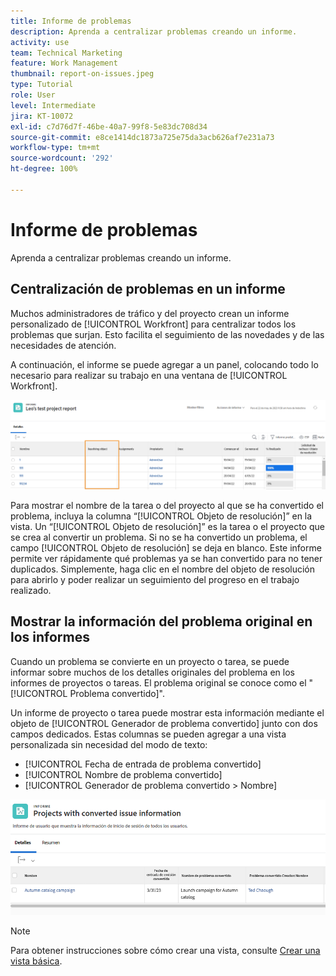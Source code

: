 ```yaml
---
title: Informe de problemas
description: Aprenda a centralizar problemas creando un informe.
activity: use
team: Technical Marketing
feature: Work Management
thumbnail: report-on-issues.jpeg
type: Tutorial
role: User
level: Intermediate
jira: KT-10072
exl-id: c7d76d7f-46be-40a7-99f8-5e83dc708d34
source-git-commit: e8ce1414dc1873a725e75da3acb626af7e231a73
workflow-type: tm+mt
source-wordcount: '292'
ht-degree: 100%

---
```


# Informe de problemas

Aprenda a centralizar problemas creando un informe.

## Centralización de problemas en un informe

Muchos administradores de tráfico y del proyecto crean un informe personalizado de [!UICONTROL Workfront] para centralizar todos los problemas que surjan. Esto facilita el seguimiento de las novedades y de las necesidades de atención.

A continuación, el informe se puede agregar a un panel, colocando todo lo necesario para realizar su trabajo en una ventana de [!UICONTROL Workfront].

![Una imagen de la columna [!UICONTROL Objeto de resolución] de un informe de problemas.](assets/18-resolving-object-report.png)

Para mostrar el nombre de la tarea o del proyecto al que se ha convertido el problema, incluya la columna “[!UICONTROL Objeto de resolución]” en la vista. Un “[!UICONTROL Objeto de resolución]” es la tarea o el proyecto que se crea al convertir un problema. Si no se ha convertido un problema, el campo [!UICONTROL Objeto de resolución] se deja en blanco. Este informe permite ver rápidamente qué problemas ya se han convertido para no tener duplicados. Simplemente, haga clic en el nombre del objeto de resolución para abrirlo y poder realizar un seguimiento del progreso en el trabajo realizado.

## Mostrar la información del problema original en los informes

Cuando un problema se convierte en un proyecto o tarea, se puede informar sobre muchos de los detalles originales del problema en los informes de proyectos o tareas. El problema original se conoce como el &quot;[!UICONTROL Problema convertido]&quot;.

Un informe de proyecto o tarea puede mostrar esta información mediante el objeto de [!UICONTROL Generador de problema convertido] junto con dos campos dedicados. Estas columnas se pueden agregar a una vista personalizada sin necesidad del modo de texto:

* [!UICONTROL Fecha de entrada de problema convertido]
* [!UICONTROL Nombre de problema convertido]
* [!UICONTROL Generador de problema convertido > Nombre]

![Una imagen de la información de creación de informes de problemas.](assets/19-text-mode-reporting-for-issues.png)

>[!NOTE]
>
>Para obtener instrucciones sobre cómo crear una vista, consulte [Crear una vista básica](https://experienceleague.adobe.com/docs/workfront-learn/tutorials-workfront/reporting/basic-reporting/create-a-basic-view.html?lang=es).


